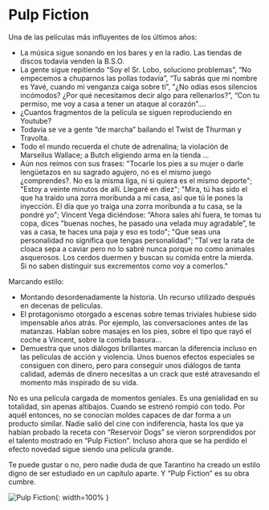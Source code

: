 # Pulp Fiction

Una de las películas más influyentes de los últimos años:

-   La música sigue sonando en los bares y en la radio. Las tiendas de discos todavía venden la B.S.O.
-   La gente sigue repitiendo “Soy el Sr. Lobo, soluciono problemas”, “No empecemos a chuparnos las pollas todavía”, “Tu sabrás que mi nombre es Yavé, cuando mi venganza caiga sobre ti”, "¿No odias esos silencios incómodos? ¿Por qué necesitamos decir algo para rellenarlos?”, “Con tu permiso, me voy a casa a tener un ataque al corazón”.…
-   ¿Cuantos fragmentos de la película se siguen reproduciendo en Youtube?
-   Todavía se ve a gente “de marcha” bailando el Twist de Thurman y Travolta.
-   Todo el mundo recuerda el chute de adrenalina; la violación de Marsellus Wallace; a Butch eligiendo arma en la tienda …
-   Aún nos reímos con sus frases: "Tocarle los pies a su mujer o darle lengüetazos en su sagrado agujero, no es el mismo juego ¿comprendes?. No es la misma liga, ni si quiera es el mismo deporte"; "Estoy a veinte minutos de allí. Llegaré en diez"; "Mira, tú has sido el que ha traído una zorra moribunda a mí casa, así que tú le pones la inyección. El día que yo traiga una zorra moribunda a tu casa, se la pondré yo"; Vincent Vega diciéndose: “Ahora sales ahí fuera, te tomas tu copa, dices "buenas noches, he pasado una velada muy agradable”, te vas a casa, te haces una paja y eso es todo"; "Que seas una personalidad no significa que tengas personalidad"; "Tal vez la rata de cloaca sepa a caviar pero no lo sabré nunca porque no como animales asquerosos. Los cerdos duermen y buscan su comida entre la mierda. Si no saben distinguir sus excrementos como voy a comerlos."

Marcando estilo:

-   Montando desordenadamente la historia. Un recurso utilizado después en decenas de películas.
-   El protagonismo otorgado a escenas sobre temas triviales hubiese sido impensable años atrás. Por ejemplo, las conversaciones antes de las matanzas. Hablan sobre masajes en los pies, sobre el tipo que rayó el coche a Vincent, sobre la comida basura...
-   Demuestra que unos diálogos brillantes marcan la diferencia incluso en las películas de acción y violencia. Unos buenos efectos especiales se consiguen con dinero, pero para conseguir unos diálogos de tanta calidad, además de dinero necesitas a un crack que esté atravesando el momento más inspirado de su vida.

No es una película cargada de momentos geniales. Es una genialidad en su totalidad, sin apenas altibajos. Cuando se estrenó rompió con todo. Por aquél entonces, no se conocían moldes capaces de dar forma a un producto similar. Nadie salió del cine con indiferencia, hasta los que ya habían probado la receta con “Reservoir Dogs” se vieron sorprendidos por el talento mostrado en “Pulp Fiction”. Incluso ahora que se ha perdido el efecto novedad sigue siendo una película grande.

Te puede gustar o no, pero nadie duda de que Tarantino ha creado un estilo digno de ser estudiado en un capítulo aparte. Y “Pulp Fiction” es su obra cumbre.

![Pulp Fiction](/img/pulp_fiction2.jpg){: width=100% }

